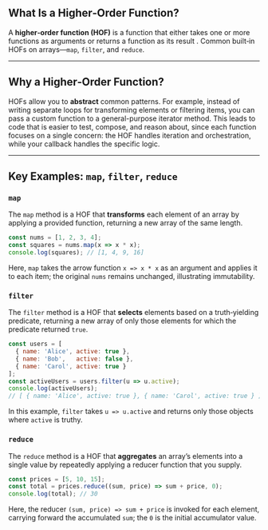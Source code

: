 ## What Is a Higher‑Order Function? 

A **higher‑order function (HOF)** is a function that either takes one or more functions as arguments or returns a function as its result . Common built‑in HOFs on arrays—`map`, `filter`, and `reduce`.

---

## Why a Higher‑Order Function?  

HOFs allow you to **abstract** common patterns. For example, instead of writing separate loops for transforming elements or filtering items, you can pass a custom function to a general-purpose iterator method. This leads to code that is easier to test, compose, and reason about, since each function focuses on a single concern: the HOF handles iteration and orchestration, while your callback handles the specific logic.

---

## Key Examples: `map`, `filter`, `reduce`  

### `map`  
The `map` method is a HOF that **transforms** each element of an array by applying a provided function, returning a new array of the same length.  

```js
const nums = [1, 2, 3, 4];
const squares = nums.map(x => x * x);
console.log(squares); // [1, 4, 9, 16]
```  
Here, `map` takes the arrow function `x => x * x` as an argument and applies it to each item; the original `nums` remains unchanged, illustrating immutability.

### `filter`  
The `filter` method is a HOF that **selects** elements based on a truth‑yielding predicate, returning a new array of only those elements for which the predicate returned `true`.  

```js
const users = [
  { name: 'Alice', active: true },
  { name: 'Bob',   active: false },
  { name: 'Carol', active: true }
];
const activeUsers = users.filter(u => u.active);
console.log(activeUsers);
// [ { name: 'Alice', active: true }, { name: 'Carol', active: true } ]
```  
In this example, `filter` takes `u => u.active` and returns only those objects where `active` is truthy.

### `reduce`  
The `reduce` method is a HOF that **aggregates** an array’s elements into a single value by repeatedly applying a reducer function that you supply.  

```js
const prices = [5, 10, 15];
const total = prices.reduce((sum, price) => sum + price, 0);
console.log(total); // 30
```  
Here, the reducer `(sum, price) => sum + price` is invoked for each element, carrying forward the accumulated `sum`; the `0` is the initial accumulator value.
